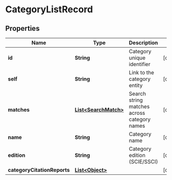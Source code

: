 

# CategoryListRecord


## Properties

Name | Type | Description | Notes
------------ | ------------- | ------------- | -------------
**id** | **String** | Category unique identifier |  [optional]
**self** | **String** | Link to the category entity |  [optional]
**matches** | [**List&lt;SearchMatch&gt;**](SearchMatch.md) | Search string matches across category names |  [optional]
**name** | **String** | Category name |  [optional]
**edition** | **String** | Category edition (SCIE/SSCI) |  [optional]
**categoryCitationReports** | [**List&lt;Object&gt;**](Object.md) |  |  [optional]



